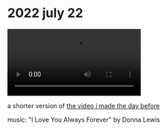 # 2022 july 22

<video controls>
    <source src="../vid/22-07-22_144.mp4" type="video/mp4">
</video>

a shorter version of [the video i made the day before](./22-07-21.md)

music: "I Love You Always Forever" by Donna Lewis
